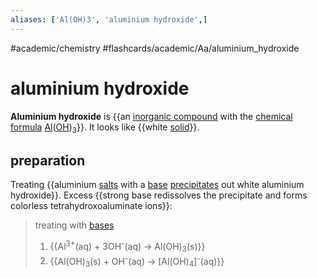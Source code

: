 ```yaml
---
aliases: ['Al(OH)3', 'aluminium hydroxide',]
---
```


#academic/chemistry #flashcards/academic/Aa/aluminium_hydroxide

# aluminium hydroxide

__Aluminium hydroxide__ is {{an [inorganic compound](inorganic%20compound.md) with the [chemical formula](chemical%20formula.md) [Al](aluminium.md)([OH](hydroxide.md))<sub>3</sub>}}. It looks like {{white [solid](solid.md)}}. <!--SR:!2023-04-17,17,290!2023-04-08,9,250-->

## preparation

Treating {{aluminium [salts](salt%20(chemistry).md) with a [base](base%20(chemistry).md) [precipitates](precipitate.md) out white aluminium hydroxide}}. Excess {{strong base redissolves the precipitate and forms colorless tetrahydroxoaluminate ions}}: <!--SR:!2023-04-10,10,270!2023-04-12,12,270-->

> treating with [bases](base%20(chemistry).md)
> 1. {{Al<sup>3+</sup>(aq) + 3OH<sup>-</sup>(aq) → Al(OH)<sub>3</sub>(s)}}
> 2. {{Al(OH)<sub>3</sub>(s) + OH<sup>-</sup>(aq) → \[Al(OH)<sub>4</sub>\]<sup>-</sup>(aq)}} <!--SR:!2023-04-15,15,290!2023-04-09,10,250-->
